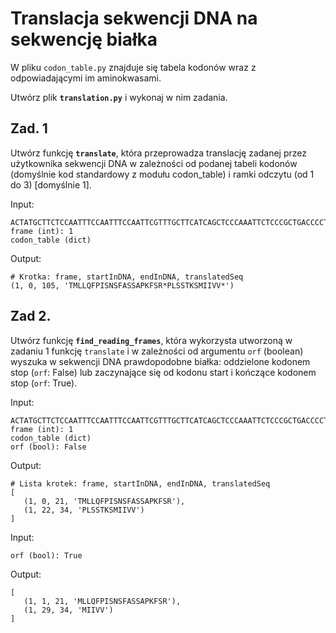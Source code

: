 # Translacja sekwencji DNA na sekwencję białka

W pliku `codon_table.py` znajduje się tabela kodonów wraz z odpowiadającymi im aminokwasami.

Utwórz plik **`translation.py`** i wykonaj w nim zadania.

## Zad. 1
Utwórz funkcję **`translate`**, która przeprowadza translację zadanej przez użytkownika sekwencji DNA w zależności od podanej tabeli kodonów (domyślnie kod standardowy z modułu codon_table) i ramki odczytu (od 1 do 3) [domyślnie 1].


Input:
```
ACTATGCTTCTCCAATTTCCAATTTCCAATTCGTTTGCTTCATCAGCTCCCAAATTCTCCCGCTGACCCCTAAGTTCTACAAAATCCATGATCATCGTCGTTTAG
frame (int): 1
codon_table (dict)
```

Output:
````
# Krotka: frame, startInDNA, endInDNA, translatedSeq
(1, 0, 105, 'TMLLQFPISNSFASSAPKFSR*PLSSTKSMIIVV*')
````


## Zad 2.
Utwórz funkcję **`find_reading_frames`**, która wykorzysta utworzoną w zadaniu 1 funkcję `translate` i w zależności od argumentu `orf` (boolean) wyszuka w sekwencji DNA prawdopodobne białka: oddzielone kodonem stop (`orf`: False) lub zaczynające się od kodonu start i kończące kodonem stop (`orf`: True).

Input:
```
ACTATGCTTCTCCAATTTCCAATTTCCAATTCGTTTGCTTCATCAGCTCCCAAATTCTCCCGCTGACCCCTAAGTTCTACAAAATCCATGATCATCGTCGTTTAG
frame (int): 1
codon_table (dict)
orf (bool): False 
```

Output:
````
# Lista krotek: frame, startInDNA, endInDNA, translatedSeq
[
   (1, 0, 21, 'TMLLQFPISNSFASSAPKFSR'), 
   (1, 22, 34, 'PLSSTKSMIIVV')
]
````

Input:
```
orf (bool): True
```

Output:
```
[
   (1, 1, 21, 'MLLQFPISNSFASSAPKFSR'), 
   (1, 29, 34, 'MIIVV')
]
```